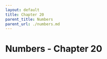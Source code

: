 ```yaml
---
layout: default
title: Chapter 20
parent_title: Numbers
parent_url: ./numbers.md
---
```


# Numbers - Chapter 20
